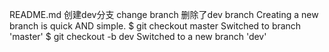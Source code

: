 README.md
创建dev分支
change branch
删除了dev branch 
Creating a new branch is quick AND simple.
$ git checkout master
Switched to branch 'master'
$ git checkout -b dev
Switched to a new branch 'dev'